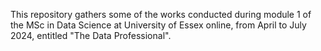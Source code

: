 This repository gathers some of the works conducted during module 1 of the MSc in Data Science at University of Essex online, 
from April to July 2024, entitled "The Data Professional".

